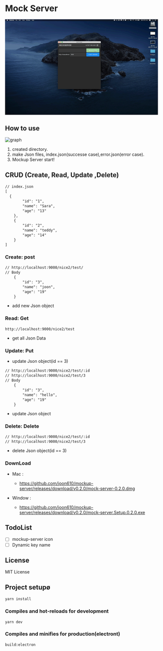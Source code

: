 # Mock Server 

![mock-manual](https://github.com/joon610/readMEImg/blob/master/mock-server/mock-manual.gif)

## How to use
<img src="https://joon610.github.io/assets/images/mockupServer/graph.png" alt="graph">

1. created directory.
2. make Json files, index.json(successe case),error.json(error case).
3. Mockup Server start! 

## CRUD (Create, Read, Update ,Delete)
```
// index.json
[
  {
        "id": "1",
        "name": "Sara",
        "age": "13"
    },
    {
        "id": "2",
        "name": "teddy",
        "age": "14"
    }   
]
```

### Create: post       
```
// http://localhost:9000/nice2/test/
// Body
    {
        "id": "3",
        "name": "joon",
        "age": "19"
    } 
```
- add new Json object 

### Read: Get 
```
http://localhost:9000/nice2/test
```      
- get all Json Data

### Update: Put 
 - update Json object(id == 3)
```
// http://localhost:9000/nice2/test/:id
// http://localhost:9000/nice2/test/3
// Body
    {
        "id": "3",
        "name": "hello",
        "age": "19"
    } 
```    
- update Json object

### Delete: Delete 
```
// http://localhost:9000/nice2/test/:id
// http://localhost:9000/nice2/test/3      
```
- delete Json object(id == 3)  

### DownLoad
- Mac : 
  - <https://github.com/joon610/mockup-server/releases/download/v0.2.0/mock-server-0.2.0.dmg>

- Window :
  - <https://github.com/joon610/mockup-server/releases/download/v0.2.0/mock-server.Setup.0.2.0.exe>

## TodoList 
- [ ] mockup-server icon
- [ ] Dynamic key name

## License

MIT License

## Project setupø
```
yarn install
```

### Compiles and hot-reloads for development
```
yarn dev
```

### Compiles and minifies for production(electront)
```
build:electron
```

